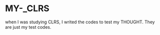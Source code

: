 # MY-_CLRS
when I was studying CLRS, I writed the codes to test my THOUGHT.
They are just my test codes.
